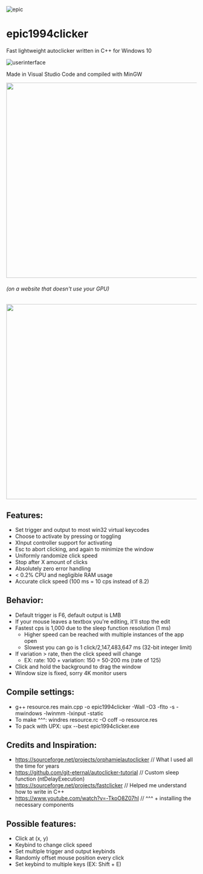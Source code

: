 ![epic](https://github.com/VortechBirb/epic1994clicker/assets/100373181/e7317382-25ae-4354-9211-0f17c57e90ea)
# epic1994clicker

Fast lightweight autoclicker written in C++ for Windows 10

![userinterface](https://github.com/VortechBirb/epic1994clicker/assets/100373181/a0c05b2c-3df0-4a5f-9046-8f48bd23600d)

Made in Visual Studio Code and compiled with MinGW

<img src="https://github.com/VortechBirb/epic1994clicker/assets/100373181/84f3d41a-7a3c-469d-84f7-da8016a067d7" width="515"/>

###### (on a website that doesn't use your GPU)

<img src="https://github.com/VortechBirb/epic1994clicker/assets/100373181/47058ab6-6d83-41e9-a2a0-1303b6551bff" width="515"/>

## Features:
 - Set trigger and output to most win32 virtual keycodes
 - Choose to activate by pressing or toggling
 - XInput controller support for activating
 - Esc to abort clicking, and again to minimize the window
 - Uniformly randomize click speed
 - Stop after X amount of clicks
 - Absolutely zero error handling
 - < 0.2% CPU and negligible RAM usage
 - Accurate click speed (100 ms = 10 cps instead of 8.2)

## Behavior:
 - Default trigger is F6, default output is LMB
 - If your mouse leaves a textbox you're editing, it'll stop the edit
 - Fastest cps is 1,000 due to the sleep function resolution (1 ms)
     - Higher speed can be reached with multiple instances of the app open
     - Slowest you can go is 1 click/2,147,483,647 ms (32-bit integer limit)
 - If variation > rate, then the click speed will change
     - EX: rate: 100 + variation: 150 = 50-200 ms (rate of 125)
 - Click and hold the background to drag the window
 - Window size is fixed, sorry 4K monitor users

## Compile settings:
 - g++ resource.res main.cpp -o epic1994clicker -Wall -O3 -flto -s -mwindows -lwinmm -lxinput -static
 - To make ^^^: windres resource.rc -O coff -o resource.res
 - To pack with UPX: upx --best epic1994clicker.exe

## Credits and Inspiration:
 - https://sourceforge.net/projects/orphamielautoclicker   // What I used all the time for years
 - https://github.com/git-eternal/autoclicker-tutorial     // Custom sleep function (ntDelayExecution)
 - https://sourceforge.net/projects/fastclicker            // Helped me understand how to write in C++
 - https://www.youtube.com/watch?v=-TkoO8Z07hI             // ^^^ + installing the necessary components

## Possible features:
 - Click at (x, y)
 - Keybind to change click speed
 - Set multiple trigger and output keybinds
 - Randomly offset mouse position every click
 - Set keybind to multiple keys (EX: Shift + E)
